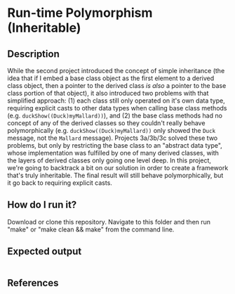 # Run-time Polymorphism (Inheritable)

## Description

While the second project introduced the concept of simple inheritance (the idea that if I embed a base class object as the first element to a derived class object, then a pointer to the derived class _is also_ a pointer to the base class portion of that object), it also introduced two problems with that simplified approach: (1) each class still only operated on it's own data type, requiring explicit casts to other data types when calling base class methods (e.g. `duckShow((Duck)myMallard))`), and (2) the base class methods had no concept of any of the derived classes so they couldn't really behave polymorphically (e.g. `duckShow((Duck)myMallard))` only showed the `Duck` message, not the `Mallard` message). Projects 3a/3b/3c solved these two problems, but only by restricting the base class to an "abstract data type", whose implementation was fulfilled by one of many derived classes, with the layers of derived classes only going one level deep. In this project, we're going to backtrack a bit on our solution in order to create a framework that's truly inheritable. The final result will still behave polymorphically, but it go back to requiring explicit casts.



## How do I run it?

Download or clone this repository. Navigate to this folder and then run "make" or "make clean && make" from the command line.

## Expected output

```

```

## References
